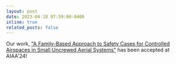 ```yaml
---
layout: post
date: 2023-04-18 07:59:00-0400 
inline: true
related_posts: false
---
```


Our work, ["A Family-Based Approach to Safety Cases for Controlled Airspaces in Small Uncrewed Aerial Systems"](https://arc.aiaa.org/doi/abs/10.2514/6.2024-4626) has been accepted at AIAA'24!
